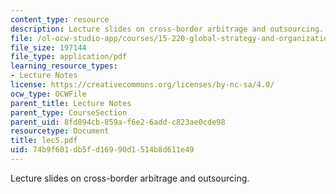 ```yaml
---
content_type: resource
description: Lecture slides on cross-border arbitrage and outsourcing.
file: /ol-ocw-studio-app/courses/15-220-global-strategy-and-organization-spring-2008/74b9f601db5fd16990d1514b8d611e49_lec5.pdf
file_size: 197144
file_type: application/pdf
learning_resource_types:
- Lecture Notes
license: https://creativecommons.org/licenses/by-nc-sa/4.0/
ocw_type: OCWFile
parent_title: Lecture Notes
parent_type: CourseSection
parent_uid: 8fd894cb-859a-f6e2-6add-c823ae0cde98
resourcetype: Document
title: lec5.pdf
uid: 74b9f601-db5f-d169-90d1-514b8d611e49
---
```

Lecture slides on cross-border arbitrage and outsourcing.